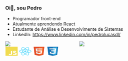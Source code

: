 ### Oi👋, sou Pedro
- Programador front-end
- Atualmente aprendendo React
- Estudante de Análise e Desenvolvimente de Sistemas
- LinkedIn: https://www.linkedin.com/in/pedrolucasdl/

<img align='left' width='47%' src='https://github-readme-stats.vercel.app/api?username=Pedroolcs&show_icons=true&theme=github_dark' />

<img align='left' width='47%' src='https://github-readme-stats.vercel.app/api/top-langs/?username=Pedroolcs&layout=compact&theme=github_dark' />

<div style="display: inline_block"><br>
  <img align="center" alt="Pedro-Js" height="30" width="40" src="https://raw.githubusercontent.com/devicons/devicon/master/icons/javascript/javascript-plain.svg">
  <img align="center" alt="Pedro-React" height="30" width="40" src="https://raw.githubusercontent.com/devicons/devicon/master/icons/react/react-original.svg">
  <img align="center" alt="Pedro-HTML" height="30" width="40" src="https://raw.githubusercontent.com/devicons/devicon/master/icons/html5/html5-original.svg">
  <img align="center" alt="Pedro-CSS" height="30" width="40" src="https://raw.githubusercontent.com/devicons/devicon/master/icons/css3/css3-original.svg">
</div>




